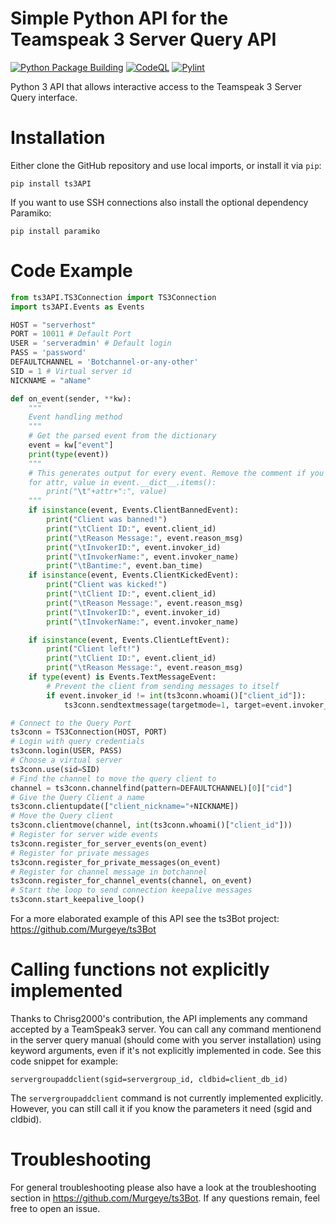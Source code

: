 # Simple Python API for the Teamspeak 3 Server Query API
[![Python Package Building](https://github.com/Murgeye/teamspeak3-python-api/actions/workflows/python-publish-pypi.yml/badge.svg)](https://github.com/Murgeye/teamspeak3-python-api/actions/workflows/python-publish-pypi.yml)
[![CodeQL](https://github.com/Murgeye/teamspeak3-python-api/actions/workflows/codeql-analysis.yml/badge.svg)](https://github.com/Murgeye/teamspeak3-python-api/actions/workflows/codeql-analysis.yml)
[![Pylint](https://github.com/Murgeye/teamspeak3-python-api/actions/workflows/pylint.yml/badge.svg)](https://github.com/Murgeye/teamspeak3-python-api/actions/workflows/pylint.yml)

Python 3 API that allows interactive access to the Teamspeak 3 Server Query interface.

# Installation

Either clone the GitHub repository and use local imports, or install it via `pip`:

```
pip install ts3API
```

If you want to use SSH connections also install the optional dependency Paramiko:

```
pip install paramiko
```

# Code Example

```python
from ts3API.TS3Connection import TS3Connection
import ts3API.Events as Events

HOST = "serverhost"
PORT = 10011 # Default Port
USER = 'serveradmin' # Default login
PASS = 'password'
DEFAULTCHANNEL = 'Botchannel-or-any-other'
SID = 1 # Virtual server id
NICKNAME = "aName"

def on_event(sender, **kw):
    """
    Event handling method
    """
    # Get the parsed event from the dictionary
    event = kw["event"]
    print(type(event))
    """
    # This generates output for every event. Remove the comment if you want more output
    for attr, value in event.__dict__.items():
        print("\t"+attr+":", value)
    """
    if isinstance(event, Events.ClientBannedEvent):
        print("Client was banned!")
        print("\tClient ID:", event.client_id)
        print("\tReason Message:", event.reason_msg)
        print("\tInvokerID:", event.invoker_id)
        print("\tInvokerName:", event.invoker_name)
        print("\tBantime:", event.ban_time)
    if isinstance(event, Events.ClientKickedEvent):
        print("Client was kicked!")
        print("\tClient ID:", event.client_id)
        print("\tReason Message:", event.reason_msg)
        print("\tInvokerID:", event.invoker_id)
        print("\tInvokerName:", event.invoker_name)

    if isinstance(event, Events.ClientLeftEvent):
        print("Client left!")
        print("\tClient ID:", event.client_id)
        print("\tReason Message:", event.reason_msg)
    if type(event) is Events.TextMessageEvent:
        # Prevent the client from sending messages to itself
        if event.invoker_id != int(ts3conn.whoami()["client_id"]):
            ts3conn.sendtextmessage(targetmode=1, target=event.invoker_id, msg="I received your message!")

# Connect to the Query Port
ts3conn = TS3Connection(HOST, PORT)
# Login with query credentials
ts3conn.login(USER, PASS)
# Choose a virtual server
ts3conn.use(sid=SID)
# Find the channel to move the query client to
channel = ts3conn.channelfind(pattern=DEFAULTCHANNEL)[0]["cid"]
# Give the Query Client a name
ts3conn.clientupdate(["client_nickname="+NICKNAME])
# Move the Query client
ts3conn.clientmove(channel, int(ts3conn.whoami()["client_id"]))
# Register for server wide events
ts3conn.register_for_server_events(on_event) 
# Register for private messages
ts3conn.register_for_private_messages(on_event)
# Register for channel message in botchannel
ts3conn.register_for_channel_events(channel, on_event) 
# Start the loop to send connection keepalive messages
ts3conn.start_keepalive_loop()
```

For a more elaborated example of this API see the ts3Bot project: https://github.com/Murgeye/ts3Bot

# Calling functions not explicitly implemented

Thanks to Chrisg2000's contribution, the API implements any command accepted by a TeamSpeak3 server.
You can call any command mentionend in the server query manual (should come with you server
installation) using keyword arguments, even if it's not explicitly implemented in code. See this
code snippet for example:

```
servergroupaddclient(sgid=servergroup_id, cldbid=client_db_id)  
```

The `servergroupaddclient` command is not currently implemented explicitly. However, you can still
call it if you know the parameters it need (sgid and cldbid).

# Troubleshooting

For general troubleshooting please also have a look at the troubleshooting section
in https://github.com/Murgeye/ts3Bot. If any questions remain, feel free to open an issue.
